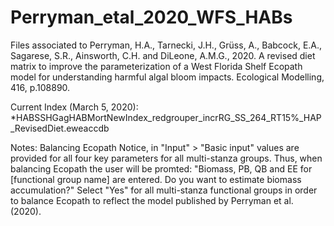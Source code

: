 # Perryman_etal_2020_WFS_HABs
Files associated to Perryman, H.A., Tarnecki, J.H., Grüss, A., Babcock, E.A., Sagarese, S.R., Ainsworth, C.H. and DiLeone, A.M.G., 2020. A revised diet matrix to improve the parameterization of a West Florida Shelf Ecopath model for understanding harmful algal bloom impacts. Ecological Modelling, 416, p.108890.

Current Index (March 5, 2020):
  *HABSSHGagHABMortNewIndex_redgrouper_incrRG_SS_264_RT15%_HAP_RevisedDiet.eweaccdb

Notes: Balancing Ecopath
  Notice, in "Input" > "Basic input" values are provided for all four key parameters for all multi-stanza groups. Thus, when balancing Ecopath the user will be promted: "Biomass, PB, QB and EE for [functional group name] are entered. Do you want to estimate biomass accumulation?" Select "Yes" for all multi-stanza functional groups in order to balance Ecopath to reflect the model published by Perryman et al. (2020).
